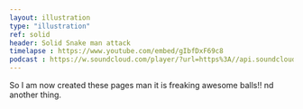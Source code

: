 ```yaml
---
layout: illustration
type: "illustration"
ref: solid
header: Solid Snake man attack
timelapse : https://www.youtube.com/embed/gIbfDxF69c8
podcast : https://w.soundcloud.com/player/?url=https%3A//api.soundcloud.com/tracks/199505007
---
```


So I am now created these pages man it is freaking awesome balls!! nd another thing.
